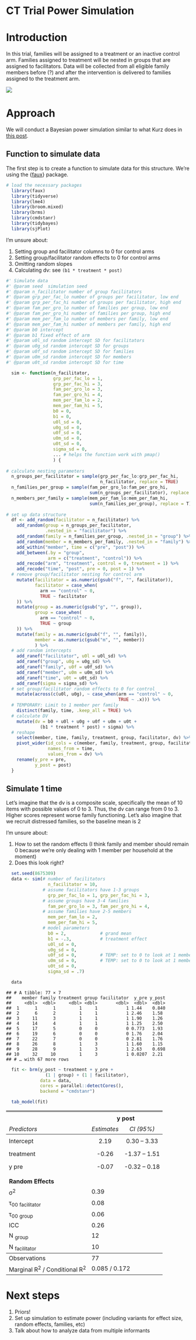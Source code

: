 CT Trial Power Simulation
================

# Introduction

In this trial, families will be assigned to a treatment or an inactive
control arm. Families assigned to treatment will be nested in groups
that are assigned to facilitators. Data will be collected from all
eligible family members before (?) and after the intervention is
delivered to families assigned to the treatment arm.

![](diagram.png)<!-- -->

# Approach

We will conduct a Bayesian power simulation similar to what Kurz does in
[this
post](https://solomonkurz.netlify.app/post/bayesian-power-analysis-part-i/).

## Function to simulate data

The first step is to create a function to simulate data for this
structure. We’re using the
{[faux](https://debruine.github.io/faux/articles/sim_mixed.html)}
package.

``` r
# load the necessary packages
  library(faux)
  library(tidyverse)
  library(lme4)
  library(broom.mixed)
  library(brms)
  library(cmdstanr)
  library(tidybayes)
  library(sjPlot)
```

I’m unsure about:

1.  Setting group and facilitator columns to 0 for control arms
2.  Setting group/facilitator random effects to 0 for control arms
3.  Omitting random slopes
4.  Calculating dv: see `(b1 * treatment * post)`

``` r
#' Simulate data
#' @param seed  simulation seed
#' @param n_facilitator number of group facilitators
#' @param grp_per_fac_lo number of groups per facilitator, low end
#' @param grp_per_fac_hi number of groups per facilitator, high end
#' @param fam_per_gro_lo number of families per group, low end
#' @param fam_per_gro_hi number of families per group, high end
#' @param mem_per_fam_lo number of members per family, low end
#' @param mem_per_fam_hi number of members per family, high end
#' @param b0 intercept
#' @param b1 fixed effect of arm
#' @param u0l_sd random intercept SD for facilitators
#' @param u0g_sd random intercept SD for groups
#' @param u0f_sd random intercept SD for families
#' @param u0m_sd random intercept SD for members
#' @param u0t_sd random intercept SD for time

  sim <- function(n_facilitator, 
                  grp_per_fac_lo = 1,
                  grp_per_fac_hi = 3,
                  fam_per_gro_lo = 3,
                  fam_per_gro_hi = 4,
                  mem_per_fam_lo = 2,
                  mem_per_fam_hi = 5,
                  b0 = 0,
                  b1 = 0,       
                  u0l_sd = 0,   
                  u0g_sd = 0,   
                  u0f_sd = 0,   
                  u0m_sd = 0,   
                  u0t_sd = 0,   
                  sigma_sd = 0,
                  ... # helps the function work with pmap() 
                  ) {
    
# calculate nesting parameters
  n_groups_per_facilitator = sample(grp_per_fac_lo:grp_per_fac_hi, 
                                    n_facilitator, replace = TRUE)
  n_families_per_group = sample(fam_per_gro_lo:fam_per_gro_hi,
                                sum(n_groups_per_facilitator), replace = T)
  n_members_per_family = sample(mem_per_fam_lo:mem_per_fam_hi,
                                sum(n_families_per_group), replace = T)
  
# set up data structure
  df <- add_random(facilitator = n_facilitator) %>%
    add_random(group = n_groups_per_facilitator, 
               .nested_in = "facilitator") %>%
    add_random(family = n_families_per_group, .nested_in = "group") %>%
    add_random(member = n_members_per_family, .nested_in = "family") %>%
    add_within("member", time = c("pre", "post")) %>%
    add_between(.by = "group",
                arm = c("treatment", "control")) %>%
    add_recode("arm", "treatment", control = 0, treatment = 1) %>%
    add_recode("time", "post", pre = 0, post = 1) %>%
  # remove group/facilitator nesting for control arm
    mutate(facilitator = as.numeric(gsub("f", "", facilitator)),
           facilitator = case_when(
             arm == "control" ~ 0,
             TRUE ~ facilitator
    )) %>%
    mutate(group = as.numeric(gsub("g", "", group)),
           group = case_when(
             arm == "control" ~ 0,
             TRUE ~ group
    )) %>%
    mutate(family = as.numeric(gsub("f", "", family)),
           member = as.numeric(gsub("m", "", member))
           ) %>%
  # add random intercepts
    add_ranef("facilitator", u0l = u0l_sd) %>%
    add_ranef("group", u0g = u0g_sd) %>%
    add_ranef("family", u0f = u0f_sd) %>%
    add_ranef("member", u0m = u0m_sd) %>%
    add_ranef("time", u0t = u0t_sd) %>%
    add_ranef(sigma = sigma_sd) %>%
  # set group/facilitator random effects to 0 for control
    mutate(across(c(u0l, u0g), ~ case_when(arm == "control" ~ 0, 
                                           TRUE ~ .x))) %>%
  # TEMPORARY: Limit to 1 member per family
    distinct(family, time, .keep_all = TRUE) %>%
  # calculate DV
    mutate(dv = b0 + u0l + u0g + u0f + u0m + u0t + 
             (b1 * treatment * post) + sigma) %>%
  # reshape
    select(member, time, family, treatment, group, facilitator, dv) %>%
    pivot_wider(id_cols = c(member, family, treatment, group, facilitator),
                names_from = time,
                values_from = dv) %>%
    rename(y_pre = pre,
           y_post = post)
  }
```

## Simulate 1 time

Let’s imagine that the dv is a composite scale, specifically the mean of
10 items with possible values of 0 to 3. Thus, the dv can range from 0
to 3. Higher scores represent worse family functioning. Let’s also
imagine that we recruit distressed families, so the baseline mean is 2

I’m unsure about:

1.  How to set the random effects (I think family and member should
    remain 0 because we’re only dealing with 1 member per household at
    the moment)
2.  Does this look right?

``` r
  set.seed(8675309)
  data <- sim(# number of facilitators
                n_facilitator = 10, 
              # assume facilitators have 1-3 groups
                grp_per_fac_lo = 1, grp_per_fac_hi = 3,
              # assume groups have 3-4 families
                fam_per_gro_lo = 3, fam_per_gro_hi = 4,
              # assume families have 2-5 members
                mem_per_fam_lo = 2,
                mem_per_fam_hi = 5,
              # model parameters
                b0 = 2,             # grand mean
                b1 = -.3,           # treatment effect
                u0l_sd = 0,   
                u0g_sd = 0,   
                u0f_sd = 0,         # TEMP: set to 0 to look at 1 member/fam
                u0m_sd = 0,         # TEMP: set to 0 to look at 1 member/fam
                u0t_sd = 0,   
                sigma_sd = .7)
```

``` r
  data
```

    ## # A tibble: 77 × 7
    ##    member family treatment group facilitator  y_pre y_post
    ##     <dbl>  <dbl>     <dbl> <dbl>       <dbl>  <dbl>  <dbl>
    ##  1      1      1         1     1           1 1.44    0.840
    ##  2      6      2         1     1           1 2.46    1.58 
    ##  3     11      3         1     1           1 1.90    1.26 
    ##  4     14      4         1     1           1 1.25    2.50 
    ##  5     17      5         0     0           0 0.773   1.93 
    ##  6     19      6         0     0           0 1.76    2.04 
    ##  7     22      7         0     0           0 2.81    1.76 
    ##  8     26      8         1     3           1 1.60    1.15 
    ##  9     28      9         1     3           1 2.63    0.698
    ## 10     32     10         1     3           1 0.0207  2.21 
    ## # … with 67 more rows

``` r
  fit <- brm(y_post ~ treatment + y_pre + 
               (1 | group) + (1 | facilitator),
             data = data, 
             cores = parallel::detectCores(),
             backend = "cmdstanr")
```

``` r
  tab_model(fit)
```

<table style="border-collapse:collapse; border:none;">
<tr>
<th style="border-top: double; text-align:center; font-style:normal; font-weight:bold; padding:0.2cm;  text-align:left; ">
 
</th>
<th colspan="2" style="border-top: double; text-align:center; font-style:normal; font-weight:bold; padding:0.2cm; ">
y post
</th>
</tr>
<tr>
<td style=" text-align:center; border-bottom:1px solid; font-style:italic; font-weight:normal;  text-align:left; ">
Predictors
</td>
<td style=" text-align:center; border-bottom:1px solid; font-style:italic; font-weight:normal;  ">
Estimates
</td>
<td style=" text-align:center; border-bottom:1px solid; font-style:italic; font-weight:normal;  ">
CI (95%)
</td>
</tr>
<tr>
<td style=" padding:0.2cm; text-align:left; vertical-align:top; text-align:left; ">
Intercept
</td>
<td style=" padding:0.2cm; text-align:left; vertical-align:top; text-align:center;  ">
2.19
</td>
<td style=" padding:0.2cm; text-align:left; vertical-align:top; text-align:center;  ">
0.30 – 3.33
</td>
</tr>
<tr>
<td style=" padding:0.2cm; text-align:left; vertical-align:top; text-align:left; ">
treatment
</td>
<td style=" padding:0.2cm; text-align:left; vertical-align:top; text-align:center;  ">
-0.26
</td>
<td style=" padding:0.2cm; text-align:left; vertical-align:top; text-align:center;  ">
-1.37 – 1.51
</td>
</tr>
<tr>
<td style=" padding:0.2cm; text-align:left; vertical-align:top; text-align:left; ">
y pre
</td>
<td style=" padding:0.2cm; text-align:left; vertical-align:top; text-align:center;  ">
-0.07
</td>
<td style=" padding:0.2cm; text-align:left; vertical-align:top; text-align:center;  ">
-0.32 – 0.18
</td>
</tr>
<tr>
<td colspan="3" style="font-weight:bold; text-align:left; padding-top:.8em;">
Random Effects
</td>
</tr>
<tr>
<td style=" padding:0.2cm; text-align:left; vertical-align:top; text-align:left; padding-top:0.1cm; padding-bottom:0.1cm;">
σ<sup>2</sup>
</td>
<td style=" padding:0.2cm; text-align:left; vertical-align:top; padding-top:0.1cm; padding-bottom:0.1cm; text-align:left;" colspan="2">
0.39
</td>
<tr>
<td style=" padding:0.2cm; text-align:left; vertical-align:top; text-align:left; padding-top:0.1cm; padding-bottom:0.1cm;">
τ<sub>00</sub> <sub>facilitator</sub>
</td>
<td style=" padding:0.2cm; text-align:left; vertical-align:top; padding-top:0.1cm; padding-bottom:0.1cm; text-align:left;" colspan="2">
0.08
</td>
<tr>
<td style=" padding:0.2cm; text-align:left; vertical-align:top; text-align:left; padding-top:0.1cm; padding-bottom:0.1cm;">
τ<sub>00</sub> <sub>group</sub>
</td>
<td style=" padding:0.2cm; text-align:left; vertical-align:top; padding-top:0.1cm; padding-bottom:0.1cm; text-align:left;" colspan="2">
0.06
</td>
<tr>
<td style=" padding:0.2cm; text-align:left; vertical-align:top; text-align:left; padding-top:0.1cm; padding-bottom:0.1cm;">
ICC
</td>
<td style=" padding:0.2cm; text-align:left; vertical-align:top; padding-top:0.1cm; padding-bottom:0.1cm; text-align:left;" colspan="2">
0.26
</td>
<tr>
<td style=" padding:0.2cm; text-align:left; vertical-align:top; text-align:left; padding-top:0.1cm; padding-bottom:0.1cm;">
N <sub>group</sub>
</td>
<td style=" padding:0.2cm; text-align:left; vertical-align:top; padding-top:0.1cm; padding-bottom:0.1cm; text-align:left;" colspan="2">
12
</td>
<tr>
<td style=" padding:0.2cm; text-align:left; vertical-align:top; text-align:left; padding-top:0.1cm; padding-bottom:0.1cm;">
N <sub>facilitator</sub>
</td>
<td style=" padding:0.2cm; text-align:left; vertical-align:top; padding-top:0.1cm; padding-bottom:0.1cm; text-align:left;" colspan="2">
10
</td>
<tr>
<td style=" padding:0.2cm; text-align:left; vertical-align:top; text-align:left; padding-top:0.1cm; padding-bottom:0.1cm; border-top:1px solid;">
Observations
</td>
<td style=" padding:0.2cm; text-align:left; vertical-align:top; padding-top:0.1cm; padding-bottom:0.1cm; text-align:left; border-top:1px solid;" colspan="2">
77
</td>
</tr>
<tr>
<td style=" padding:0.2cm; text-align:left; vertical-align:top; text-align:left; padding-top:0.1cm; padding-bottom:0.1cm;">
Marginal R<sup>2</sup> / Conditional R<sup>2</sup>
</td>
<td style=" padding:0.2cm; text-align:left; vertical-align:top; padding-top:0.1cm; padding-bottom:0.1cm; text-align:left;" colspan="2">
0.085 / 0.172
</td>
</tr>
</table>

# Next steps

1.  Priors!
2.  Set up simulation to estimate power (including variants for effect
    size, random effects, families, etc)
3.  Talk about how to analyze data from multiple informants
